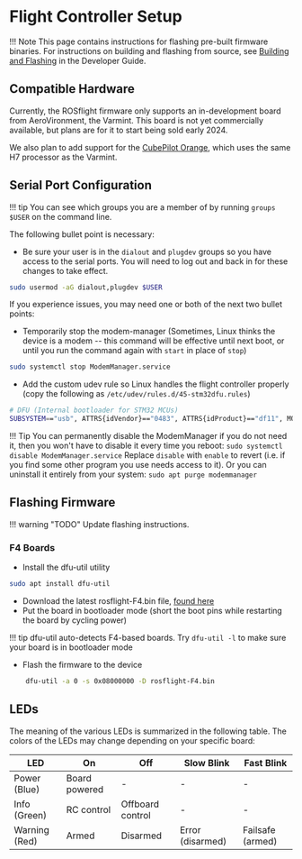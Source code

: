 # Flight Controller Setup

!!! Note
    This page contains instructions for flashing pre-built firmware binaries.
    For instructions on building and flashing from source, see [Building and Flashing](../developer-guide/firmware/building-and-flashing.md) in the Developer Guide.

## Compatible Hardware

Currently, the ROSflight firmware only supports an in-development board from AeroVironment, the Varmint. This board is not yet commercially available, but plans are for it to start being sold early 2024.

We also plan to add support for the [CubePilot Orange](https://docs.cubepilot.org/user-guides/autopilot/the-cube-module-overview), which uses the same H7 processor as the Varmint.

## Serial Port Configuration

!!! tip
    You can see which groups you are a member of by running `groups $USER` on the command line.

The following bullet point is necessary:

* Be sure your user is in the `dialout` and `plugdev` groups so you have access to the serial ports. You will need to log out and back in for these changes to take effect.
``` bash
sudo usermod -aG dialout,plugdev $USER
```

If you experience issues, you may need one or both of the next two bullet points:

* Temporarily stop the modem-manager (Sometimes, Linux thinks the device is a modem -- this command will be effective until next boot, or until you run the command again with `start` in place of `stop`)
``` bash
sudo systemctl stop ModemManager.service
```

* Add the custom udev rule so Linux handles the flight controller properly (copy the following as `/etc/udev/rules.d/45-stm32dfu.rules`)
``` bash
# DFU (Internal bootloader for STM32 MCUs)
SUBSYSTEM=="usb", ATTRS{idVendor}=="0483", ATTRS{idProduct}=="df11", MODE="0664", GROUP="plugdev"
```

!!! Tip
    You can permanently disable the ModemManager if you do not need it, then you won't have to disable it every time you reboot:
    ```
    sudo systemctl disable ModemManager.service
    ```
    Replace `disable` with `enable` to revert (i.e. if you find some other program you use needs access to it).
    Or you can uninstall it entirely from your system:
    ```
    sudo apt purge modemmanager
    ```

## Flashing Firmware

!!! warning "TODO"
    Update flashing instructions.

### F4 Boards

* Install the dfu-util utility

``` bash
sudo apt install dfu-util
```

* Download the latest rosflight-F4.bin file, [found here](https://github.com/rosflight/rosflight_firmware/releases)
* Put the board in bootloader mode (short the boot pins while restarting the board by cycling power)

!!! tip
    dfu-util auto-detects F4-based boards. Try `dfu-util -l` to make sure your board is in bootloader mode

* Flash the firmware to the device
``` bash
    dfu-util -a 0 -s 0x08000000 -D rosflight-F4.bin
```

## LEDs

The meaning of the various LEDs is summarized in the following table. The colors of the LEDs may change depending on your specific board:

| LED           | On            | Off              | Slow Blink       | Fast Blink       |
|---------------|---------------|------------------|------------------|------------------|
| Power (Blue)  | Board powered | -                | -                | -                |
| Info (Green)  | RC control    | Offboard control | -                | -                |
| Warning (Red) | Armed         | Disarmed         | Error (disarmed) | Failsafe (armed) |